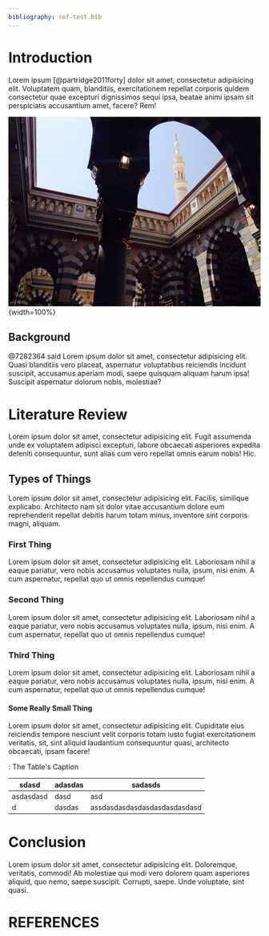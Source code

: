 ```yaml
---
bibliography: ref-test.bib
---
```


# Introduction

Lorem ipsum [@partridge2011forty] dolor sit amet, consectetur adipisicing elit. Voluptatem quam,
blanditiis, exercitationem repellat corporis quidem consectetur quae excepturi
dignissimos sequi ipsa, beatae animi ipsam sit perspiciatis accusantium amet,
facere? Rem!

![Masjid al-Nabawi, Medinah](figure.jpg){width=100%}

## Background

@7282364 said Lorem ipsum dolor sit amet, consectetur adipisicing elit. Quasi blanditiis
vero placeat, aspernatur voluptatibus reiciendis incidunt suscipit, accusamus
aperiam modi, saepe quisquam aliquam harum ipsa! Suscipit aspernatur dolorum
nobis, molestiae?

# Literature Review

Lorem ipsum dolor sit amet, consectetur adipisicing elit. Fugit assumenda unde
ex voluptatem adipisci excepturi, labore obcaecati asperiores expedita
deleniti consequuntur, sunt alias cum vero repellat omnis earum nobis! Hic.

## Types of Things

Lorem ipsum dolor sit amet, consectetur adipisicing elit. Facilis, similique
explicabo. Architecto nam sit dolor vitae accusantium dolore eum reprehenderit
repellat debitis harum totam minus, inventore sint corporis magni, aliquam.

### First Thing

Lorem ipsum dolor sit amet, consectetur adipisicing elit. Laboriosam nihil a
eaque pariatur, vero nobis accusamus voluptates nulla, ipsum, nisi enim. A cum
aspernatur, repellat quo ut omnis repellendus cumque!

### Second Thing

Lorem ipsum dolor sit amet, consectetur adipisicing elit. Laboriosam nihil a
eaque pariatur, vero nobis accusamus voluptates nulla, ipsum, nisi enim. A cum
aspernatur, repellat quo ut omnis repellendus cumque!

### Third Thing

Lorem ipsum dolor sit amet, consectetur adipisicing elit. Laboriosam nihil a
eaque pariatur, vero nobis accusamus voluptates nulla, ipsum, nisi enim. A cum
aspernatur, repellat quo ut omnis repellendus cumque!

#### Some Really Small Thing

Lorem ipsum dolor sit amet, consectetur adipisicing elit. Cupiditate eius
reiciendis tempore nesciunt velit corporis totam iusto fugiat exercitationem
veritatis, sit, sint aliquid laudantium consequuntur quasi, architecto
obcaecati, ipsam facere!

: The Table's Caption

| sdasd     | adasdas | sadasds                      |
|-----------|---------|------------------------------|
| asdasdasd | dasd    | asd                          |
| d         | dasdas  | assdasdasdasdasdasdasdasdasd |

# Conclusion

Lorem ipsum dolor sit amet, consectetur adipisicing elit. Doloremque,
veritatis, commodi! Ab molestiae qui modi vero dolorem quam asperiores
aliquid, quo nemo, saepe suscipit. Corrupti, saepe. Unde voluptate, sint
quasi.

# REFERENCES


